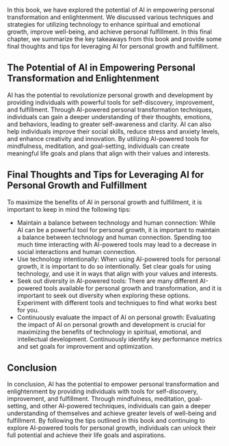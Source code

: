 
In this book, we have explored the potential of AI in empowering personal transformation and enlightenment. We discussed various techniques and strategies for utilizing technology to enhance spiritual and emotional growth, improve well-being, and achieve personal fulfillment. In this final chapter, we summarize the key takeaways from this book and provide some final thoughts and tips for leveraging AI for personal growth and fulfillment.

The Potential of AI in Empowering Personal Transformation and Enlightenment
---------------------------------------------------------------------------

AI has the potential to revolutionize personal growth and development by providing individuals with powerful tools for self-discovery, improvement, and fulfillment. Through AI-powered personal transformation techniques, individuals can gain a deeper understanding of their thoughts, emotions, and behaviors, leading to greater self-awareness and clarity. AI can also help individuals improve their social skills, reduce stress and anxiety levels, and enhance creativity and innovation. By utilizing AI-powered tools for mindfulness, meditation, and goal-setting, individuals can create meaningful life goals and plans that align with their values and interests.

Final Thoughts and Tips for Leveraging AI for Personal Growth and Fulfillment
-----------------------------------------------------------------------------

To maximize the benefits of AI in personal growth and fulfillment, it is important to keep in mind the following tips:

* Maintain a balance between technology and human connection: While AI can be a powerful tool for personal growth, it is important to maintain a balance between technology and human connection. Spending too much time interacting with AI-powered tools may lead to a decrease in social interactions and human connection.
* Use technology intentionally: When using AI-powered tools for personal growth, it is important to do so intentionally. Set clear goals for using technology, and use it in ways that align with your values and interests.
* Seek out diversity in AI-powered tools: There are many different AI-powered tools available for personal growth and transformation, and it is important to seek out diversity when exploring these options. Experiment with different tools and techniques to find what works best for you.
* Continuously evaluate the impact of AI on personal growth: Evaluating the impact of AI on personal growth and development is crucial for maximizing the benefits of technology in spiritual, emotional, and intellectual development. Continuously identify key performance metrics and set goals for improvement and optimization.

Conclusion
----------

In conclusion, AI has the potential to empower personal transformation and enlightenment by providing individuals with tools for self-discovery, improvement, and fulfillment. Through mindfulness, meditation, goal-setting, and other AI-powered techniques, individuals can gain a deeper understanding of themselves and achieve greater levels of well-being and fulfillment. By following the tips outlined in this book and continuing to explore AI-powered tools for personal growth, individuals can unlock their full potential and achieve their life goals and aspirations.
